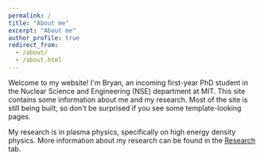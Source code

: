 ```yaml
---
permalink: /
title: "About me"
excerpt: "About me"
author_profile: true
redirect_from: 
  - /about/
  - /about.html
---
```

Welcome to my website! I'm Bryan, an incoming first-year PhD student in the Nuclear Science and Engineering (NSE) department at MIT. This site contains some information about me and my research. Most of the site is still being built, so don't be surprised if you see some template-looking pages.

My research is in plasma physics, specifically on high energy density physics. More information about my research can be found in the [Research](/research/) tab.


